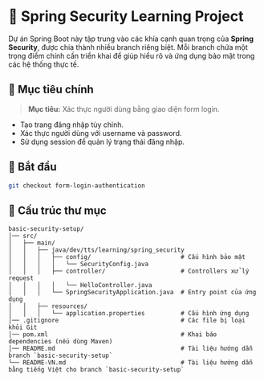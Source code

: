 # 🔐 Spring Security Learning Project

Dự án Spring Boot này tập trung vào các khía cạnh quan trọng của **Spring Security**, được chia thành nhiều branch riêng biệt. Mỗi branch chứa một trọng điểm chính cần triển khai để giúp hiểu rõ và ứng dụng bảo mật trong các hệ thống thực tế.

## 📌 **Mục tiêu chính**
> **Mục tiêu:** Xác thực người dùng bằng giao diện form login.
- Tạo trang đăng nhập tùy chỉnh.
- Xác thực người dùng với username và password.
- Sử dụng session để quản lý trạng thái đăng nhập.

## 🚀 **Bắt đầu**
```bash
git checkout form-login-authentication
```

## 📁 Cấu trúc thư mục
```
basic-security-setup/
│── src/
│   ├── main/
│   │   ├── java/dev/tts/learning/spring_security
│   │   │   ├── config/                         # Cấu hình bảo mật
│   │   │   │   └── SecurityConfig.java
│   │   │   ├── controller/                     # Controllers xử lý request
│   │   │   │   └── HelloController.java
│   │   │   └── SpringSecurityApplication.java  # Entry point của ứng dụng
│   │   ├── resources/
│   │   │   └── application.properties          # Cấu hình ứng dụng
│── .gitignore                                  # Các file bị loại khỏi Git
│── pom.xml                                     # Khai báo dependencies (nếu dùng Maven)
│── README.md                                   # Tài liệu hướng dẫn branch `basic-security-setup`
└── README-VN.md                                # Tài liệu hướng dẫn bằng tiếng Việt cho branch `basic-security-setup`
```